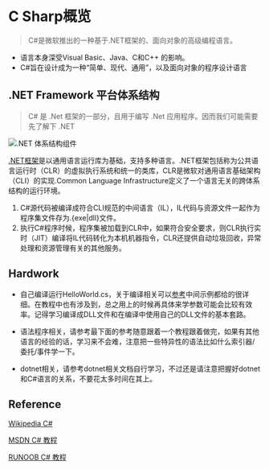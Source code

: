 # C Sharp概览
> C#是微软推出的一种基于.NET框架的、面向对象的高级编程语言。

+ 语言本身深受Visual Basic、Java、C和C++ 的影响。
+ C#旨在设计成为一种“简单、现代、通用”，以及面向对象的程序设计语言

## .NET Framework 平台体系结构
> C# 是 .Net 框架的一部分，且用于编写 .Net 应用程序。因而我们可能需要先了解下 .NET

![.NET 体系结构组件](https://docs.microsoft.com/zh-cn/dotnet/standard/media/components.png)

[.NET框架](https://docs.microsoft.com/zh-cn/dotnet/standard/components)是以通用语言运行库为基础，支持多种语言。.NET框架包括称为公共语言运行时（CLR）的虚拟执行系统和统一的类库，CLR是微软对通用语言基础架构（CLI）的实现.Common Language Infrastructure定义了一个语言无关的跨体系结构的运行环境。

1. C#源代码被编译成符合CLI规范的中间语言（IL），IL代码与资源文件一起作为程序集文件存为.{exe|dll}文件。
2. 执行C#程序时候，程序集被加载到CLR中，如果符合安全要求，则CLR执行实时（JIT）编译将IL代码转化为本机机器指令，CLR还提供自动垃圾回收，异常处理和资源管理有关的其他服务。

## Hardwork

+ 自己编译运行HelloWorld.cs，关于编译相关可以[参考](https://docs.microsoft.com/zh-cn/dotnet/csharp/language-reference/compiler-options/index)中间示例都给的很详细。在教程中也有涉及到，总之用上的时候再具体来学参数可能会比较有效率。记得学习编译成DLL文件和在编译中使用自己的DLL文件的基本套路。

+ 语法程序相关，请参考最下面的参考随意跟着一个教程跟着做完，如果有其他语言的经验的话，学习来不会难，注意把一些特异性的语法比如什么索引器/委托/事件学一下。

+ dotnet相关，请参考dotnet相关文档自行学习，不过还是请注意把握好dotnet和C#语言的关系，不要花太多时间在其上。

## Reference 

[Wikipedia C#](https://zh.wikipedia.org/wiki/C%E2%99%AF)

[MSDN C# 教程](https://msdn.microsoft.com/zh-cn/library/aa288463(v=vs.71).aspx)

[RUNOOB C# 教程](http://www.runoob.com/csharp/csharp-tutorial.html)

